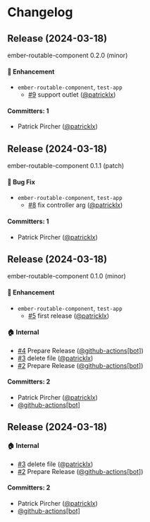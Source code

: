 # Changelog

## Release (2024-03-18)

ember-routable-component 0.2.0 (minor)

#### :rocket: Enhancement
* `ember-routable-component`, `test-app`
  * [#9](https://github.com/patricklx/ember-routable-component/pull/9) support outlet ([@patricklx](https://github.com/patricklx))

#### Committers: 1
- Patrick Pircher ([@patricklx](https://github.com/patricklx))

## Release (2024-03-18)

ember-routable-component 0.1.1 (patch)

#### :bug: Bug Fix
* `ember-routable-component`, `test-app`
  * [#8](https://github.com/patricklx/ember-routable-component/pull/8) fix controller arg ([@patricklx](https://github.com/patricklx))

#### Committers: 1
- Patrick Pircher ([@patricklx](https://github.com/patricklx))

## Release (2024-03-18)

ember-routable-component 0.1.0 (minor)

#### :rocket: Enhancement
* `ember-routable-component`, `test-app`
  * [#5](https://github.com/patricklx/ember-routable-component/pull/5) first release ([@patricklx](https://github.com/patricklx))

#### :house: Internal
* [#4](https://github.com/patricklx/ember-routable-component/pull/4) Prepare Release ([@github-actions[bot]](https://github.com/apps/github-actions))
* [#3](https://github.com/patricklx/ember-routable-component/pull/3) delete file ([@patricklx](https://github.com/patricklx))
* [#2](https://github.com/patricklx/ember-routable-component/pull/2) Prepare Release ([@github-actions[bot]](https://github.com/apps/github-actions))

#### Committers: 2
- Patrick Pircher ([@patricklx](https://github.com/patricklx))
- [@github-actions[bot]](https://github.com/apps/github-actions)

## Release (2024-03-18)



#### :house: Internal
* [#3](https://github.com/patricklx/ember-routable-component/pull/3) delete file ([@patricklx](https://github.com/patricklx))
* [#2](https://github.com/patricklx/ember-routable-component/pull/2) Prepare Release ([@github-actions[bot]](https://github.com/apps/github-actions))

#### Committers: 2
- Patrick Pircher ([@patricklx](https://github.com/patricklx))
- [@github-actions[bot]](https://github.com/apps/github-actions)






